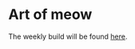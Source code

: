 # Art of meow

The weekly build will be found [here][weekly build].

[weekly build]: https://www.dropbox.com/sh/cjeuyopyvb50r80/AACVDvl7HguTKdiif5FPRSqua?dl=0
